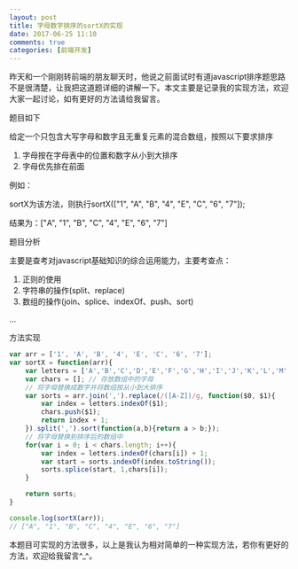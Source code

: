 ```yaml
---
layout: post
title: 字母数字排序的sortX的实现
date: 2017-06-25 11:10
comments: true
categories: [前端开发]
---
```


昨天和一个刚刚转前端的朋友聊天时，他说之前面试时有道javascript排序题思路不是很清楚，让我把这道题详细的讲解一下。本文主要是记录我的实现方法，欢迎大家一起讨论，如有更好的方法请给我留言。

题目如下

给定一个只包含大写字母和数字且无重复元素的混合数组，按照以下要求排序

1. 字母按在字母表中的位置和数字从小到大排序
2. 字母优先排在前面

例如：

sortX为该方法，则执行sortX(["1", "A", "B", "4", "E", "C", "6", "7"]);

结果为：["A", "1", "B", "C", "4", "E", "6", "7"]

题目分析

主要是查考对javascript基础知识的综合运用能力，主要考查点：

1. 正则的使用
2. 字符串的操作(split、replace)
3. 数组的操作(join、splice、indexOf、push、sort)

...

方法实现

```js
var arr = ['1', 'A', 'B', '4', 'E', 'C', '6', '7'];
var sortX = function(arr){
	var letters = ['A','B','C','D','E','F','G','H','I','J','K','L','M','N','O','P','Q','R','S','T','U','V','W','X','Y','Z'];
	var chars = []; // 存放数组中的字母
	// 将字母替换成数字并将数组按从小到大排序
	var sorts = arr.join(',').replace(/([A-Z])/g, function($0, $1){
		var index = letters.indexOf($1);
		chars.push($1);
		return index + 1;
	}).split(',').sort(function(a,b){return a > b;});
	// 将字母替换到排序后的数组中
	for(var i = 0; i < chars.length; i++){
		var index = letters.indexOf(chars[i]) + 1;
		var start = sorts.indexOf(index.toString());
		sorts.splice(start, 1,chars[i]);
	}

	return sorts;
}

console.log(sortX(arr));
// ["A", "1", "B", "C", "4", "E", "6", "7"]
```

本题目可实现的方法很多，以上是我认为相对简单的一种实现方法，若你有更好的方法，欢迎给我留言^_^。


